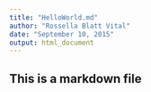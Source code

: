 ```yaml
---
title: "HelloWorld.md"
author: "Rossella Blatt Vital"
date: "September 10, 2015"
output: html_document
---
```

## This is a markdown file
